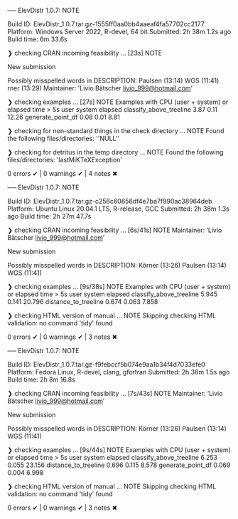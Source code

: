 ── ElevDistr 1.0.7: NOTE

  Build ID:   ElevDistr_1.0.7.tar.gz-1555ff0aa0bb4aaeaf4fa57702cc2177
  Platform:   Windows Server 2022, R-devel, 64 bit
  Submitted:  2h 38m 1.2s ago
  Build time: 6m 33.6s

❯ checking CRAN incoming feasibility ... [23s] NOTE
  
  New submission
  
  Possibly misspelled words in DESCRIPTION:
    Paulsen (13:14)
    WGS (11:41)
    rner (13:29)
  Maintainer: 'Livio Bätscher <livio_999@hotmail.com>'

❯ checking examples ... [27s] NOTE
  Examples with CPU (user + system) or elapsed time > 5s
                          user system elapsed
  classify_above_treeline 3.87   0.11   12.26
  generate_point_df       0.08   0.01    8.81

❯ checking for non-standard things in the check directory ... NOTE
  Found the following files/directories:
    ''NULL''

❯ checking for detritus in the temp directory ... NOTE
  Found the following files/directories:
    'lastMiKTeXException'

0 errors ✔ | 0 warnings ✔ | 4 notes ✖

── ElevDistr 1.0.7: NOTE

  Build ID:   ElevDistr_1.0.7.tar.gz-c256c60656df4e7ba7f990ac38964deb
  Platform:   Ubuntu Linux 20.04.1 LTS, R-release, GCC
  Submitted:  2h 38m 1.3s ago
  Build time: 2h 27m 47.7s

❯ checking CRAN incoming feasibility ... [6s/41s] NOTE
  Maintainer: ‘Livio Bätscher <livio_999@hotmail.com>’
  
  New submission
  
  Possibly misspelled words in DESCRIPTION:
    Körner (13:26)
    Paulsen (13:14)
    WGS (11:41)

❯ checking examples ... [9s/38s] NOTE
  Examples with CPU (user + system) or elapsed time > 5s
                           user system elapsed
  classify_above_treeline 5.945  0.141  20.796
  distance_to_treeline    0.674  0.063   7.858

❯ checking HTML version of manual ... NOTE
  Skipping checking HTML validation: no command 'tidy' found

0 errors ✔ | 0 warnings ✔ | 3 notes ✖

── ElevDistr 1.0.7: NOTE

  Build ID:   ElevDistr_1.0.7.tar.gz-f9febccf5b074e9aa1b34f4d7033efe0
  Platform:   Fedora Linux, R-devel, clang, gfortran
  Submitted:  2h 38m 1.5s ago
  Build time: 2h 8m 16.8s

❯ checking CRAN incoming feasibility ... [7s/43s] NOTE
  Maintainer: ‘Livio Bätscher <livio_999@hotmail.com>’
  
  New submission
  
  Possibly misspelled words in DESCRIPTION:
    Körner (13:26)
    Paulsen (13:14)
    WGS (11:41)

❯ checking examples ... [9s/44s] NOTE
  Examples with CPU (user + system) or elapsed time > 5s
                           user system elapsed
  classify_above_treeline 6.253  0.055  23.156
  distance_to_treeline    0.696  0.115   8.578
  generate_point_df       0.069  0.004   6.998

❯ checking HTML version of manual ... NOTE
  Skipping checking HTML validation: no command 'tidy' found

0 errors ✔ | 0 warnings ✔ | 3 notes ✖
